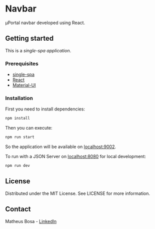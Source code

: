 # Navbar

μPortal navbar developed using React.

## Getting started

This is a _single-spa application_.

### Prerequisites

- [single-spa](https://single-spa.js.org)
- [React](https://reactjs.org/)
- [Material-UI](https://material-ui.com/)

### Installation

First you need to install dependencies:

```bash
npm install
```

Then you can execute:

```bash
npm run start
```

So the application will be available on [localhost:9002](http://localhost:9002).

To run with a JSON Server on [localhost:8080](http://localhost:8080) for local development:

```bash
npm run dev
```

## License

Distributed under the MIT License. See LICENSE for more information.

## Contact

Matheus Bosa - [LinkedIn](https://www.linkedin.com/in/matheusbosa/)
